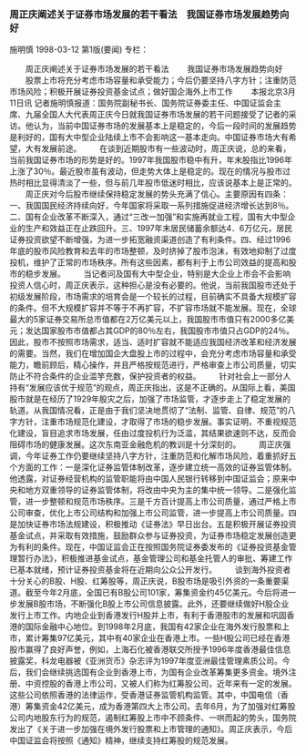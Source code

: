 ### 周正庆阐述关于证券市场发展的若干看法　我国证券市场发展趋势向好
施明慎
1998-03-12
第1版(要闻)
专栏：

　　周正庆阐述关于证券市场发展的若干看法
　　我国证券市场发展趋势向好
　　股票上市将充分考虑市场容量和承受能力；今后仍要坚持八字方针；注重防范市场风险；积极开展证券投资基金试点；做好国企海外上市工作
　　本报北京3月11日讯  记者施明慎报道：国务院副秘书长、国务院证券委主任、中国证监会主席、九届全国人大代表周正庆今日就我国证券市场发展的若干问题接受了记者的采访。他认为，当前中国证券市场的发展基本上是稳定的，今后一段时间的发展趋势是利好的，国有大中型企业陆续上市不会影响这一基本走向。中国证券市场大有希望，大有发展前途。
　　在谈到近期股市有一些波动时，周正庆说，总的来看，当前我国证券市场的形势是好的。1997年我国股市稳中有升，年末股指比1996年上涨了30％。最近股市虽有波动，但走势大体上是稳定的。现在的情况与股市过热时相比显得清淡了一些，但与前几年股市低迷时相比，应该说基本上是正常的。
　　周正庆对今后股市继续保持稳定发展的势头充满了信心。主要原因有四条：一、我国国民经济持续向好，今年国家将采取一系列措施促进经济增长达到8％。二、国有企业改革不断深入，通过“三改一加强”和实施再就业工程，国有大中型企业的生产和效益正在止跌回升。三、1997年末居民储蓄余额达4．6万亿元，居民证券投资欲望不断增强，为进一步拓宽融资渠道创造了有利条件。四、经过1996年底的股市风险教育和去年的市场整顿，及时挤掉了股市泡沫，有效地抑制了过度投机，维护了正常的市场秩序。所有这些因素，都有利于上市公司效益的提高和股市的稳步发展。
　　当记者问及国有大中型企业，特别是大企业上市会不会影响投资人信心时，周正庆表示，这种担心是没有必要的。他说，当前我国股市还处于初级发展阶段，市场需求的培育会是一个较长的过程，目前确实不具备大规模扩容的条件。但不大规模扩容并不等于不再扩容，不扩容市场就不能发展。现在，全球最大的5家证券交易所总市值都在2万亿美元以上，我国股市市值只有2000多亿美元；发达国家股市市值都占其GDP的80％左右，我国股市市值只占GDP的24％。因此，股市不按照市场需求，适当、适时扩容就不能适应我国经济改革和经济发展的需要。当然，我们在增加国企大盘股上市的过程中，会充分考虑市场容量和承受能力，瞻前顾后，精心操作，并且严格按规范进行，严格审查上市公司质量，切实防止不符合条件的企业滥竽充数，保护投资者的权益。
　　针对社会上一部分人持有“发展应该优于规范”的观点，周正庆指出，这是不正确的。从国际上看，美国股市就是在经历了1929年股灾之后，加强了市场监管，才逐步走上了稳定发展的轨道。从我国情况看，正是由于我们坚决地贯彻了“法制、监管、自律、规范”的八字方针，注重市场规范化建设，才取得了市场的稳步发展。事实证明，不重视规范化建设，盲目追求市场发展，任由过度投机行为泛滥，其结果欲速则不达，反而会阻碍市场的健康发展。这次东南亚金融危机的教训是十分深刻的。
　　周正庆强调，今年证券工作仍要继续坚持八字方针，注重防范和化解市场风险，着重抓好五个方面的工作：一是深化证券监管体制改革，逐步建立统一高效的证券监管体制。他透露，对证券经营机构的监管职能将由中国人民银行转移到中国证监会；原来中央和地方双重领导的证券监管体制，将改由中央为主的集中统一领导。二是强化监管，进一步整顿和规范市场秩序。三是千方百计提高上市公司质量，通过严格上市公司审查，优化上市公司结构和加强上市公司监管，进一步提高上市公司质量。四是加快证券市场法规建设，积极推动《证券法》早日出台。五是积极开展证券投资基金试点，并采取有效措施，鼓励群众参与证券投资，为证券市场稳定发展创造更为有利的条件。现在，中国证监会正在按照国务院证券委发布的《证券投资基金管理暂行办法》，积极推进基金试点，基金管理公司和基金托管人的审批、筹建工作已基本就绪，预计证券投资基金将在近期向公众公开发行。
　　谈到海外投资者十分关心的B股、H股、红筹股等，周正庆说，B股市场是吸引外资的一条重要渠道。截至今年2月底，全国已有B股公司101家，筹集资金约45亿美元。今后将进一步发展B股市场，不断强化B股上市公司信息披露。此外，还要继续做好H股企业发行上市工作。内地企业到香港发行H股并上市，有利于香港股市的发展和巩固香港的国际金融中心地位。到1998年2月底，我国有42家企业在海外发行股票和上市，累计筹集97亿美元，其中有40家企业在香港上市。一些H股公司已经在香港股市赢得了良好声誉，例如，上海石化被香港联交所授予1996年度香港最佳信息披露奖，科龙电器被《亚洲货币》杂志评为1997年度亚洲最佳管理素质公司。今后，我们会继续挑选国有企业到香港上市，为国有企业改革筹集更多资金。境外注册、中资控股的香港上市公司，又被人们称为红筹股公司，近年来有一定的发展。这些公司依照香港的法律运作，受香港证券监管机构监管。其中，中国电信（香港）筹集资金42亿美元，成为香港第四大上市公司。去年6月，为了加强对红筹股公司内地股东行为的规范，遏制红筹股上市中不顾条件、一哄而起的势头，国务院发出了《关于进一步加强在境外发行股票和上市管理的通知》。周正庆表示，今后中国证监会将按照《通知》精神，继续支持红筹股的规范发展。
